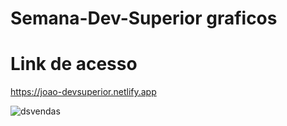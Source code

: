 # Semana-Dev-Superior graficos

# Link de acesso 
https://joao-devsuperior.netlify.app

![dsvendas](https://user-images.githubusercontent.com/48605830/117578313-1bb72c80-b0c4-11eb-8697-7b11c9e2fdd0.gif)

